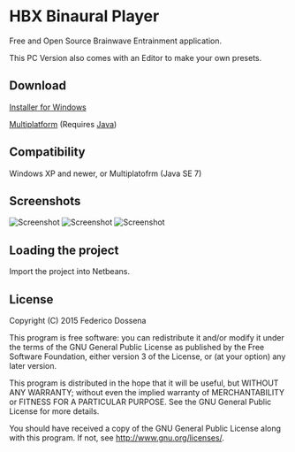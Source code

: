 # HBX Binaural Player
Free and Open Source Brainwave Entrainment application.

This PC Version also comes with an Editor to make your own presets.
 
## Download
[Installer for Windows](http://downloads.fdossena.com/geth.php?r=hbx-win)

[Multiplatform](http://downloads.fdossena.com/geth.php?r=hbx-pcbin) (Requires [Java](http://java.com))
 
## Compatibility
Windows XP and newer, or Multiplatofrm (Java SE 7)

## Screenshots
![Screenshot](http://fdossena.com/hbx/pc1.png)
![Screenshot](http://fdossena.com/hbx/pc2.png)
![Screenshot](http://fdossena.com/hbx/website1.png)

## Loading the project
Import the project into Netbeans.

## License
Copyright (C) 2015 Federico Dossena

This program is free software: you can redistribute it and/or modify
it under the terms of the GNU General Public License as published by
the Free Software Foundation, either version 3 of the License, or
(at your option) any later version.

This program is distributed in the hope that it will be useful,
but WITHOUT ANY WARRANTY; without even the implied warranty of
MERCHANTABILITY or FITNESS FOR A PARTICULAR PURPOSE.  See the
GNU General Public License for more details.

You should have received a copy of the GNU General Public License
along with this program.  If not, see <http://www.gnu.org/licenses/>.
